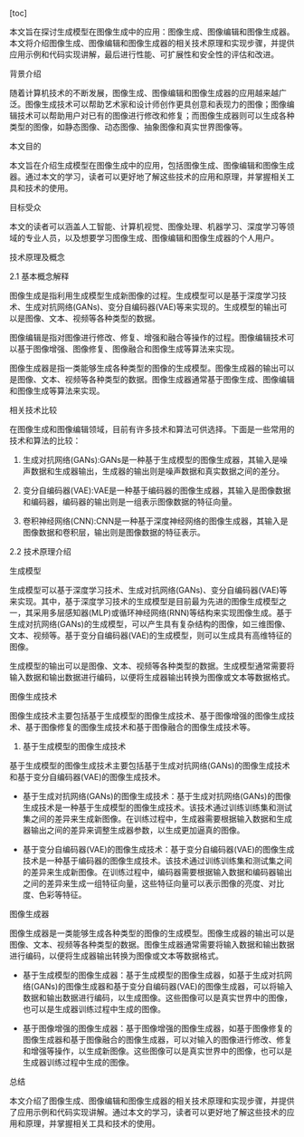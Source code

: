 
[toc]                    
                
                
本文旨在探讨生成模型在图像生成中的应用：图像生成、图像编辑和图像生成器。本文将介绍图像生成、图像编辑和图像生成器的相关技术原理和实现步骤，并提供应用示例和代码实现讲解，最后进行性能、可扩展性和安全性的评估和改进。

背景介绍

随着计算机技术的不断发展，图像生成、图像编辑和图像生成器的应用越来越广泛。图像生成技术可以帮助艺术家和设计师创作更具创意和表现力的图像；图像编辑技术可以帮助用户对已有的图像进行修改和修复；而图像生成器则可以生成各种类型的图像，如静态图像、动态图像、抽象图像和真实世界图像等。

本文目的

本文旨在介绍生成模型在图像生成中的应用，包括图像生成、图像编辑和图像生成器。通过本文的学习，读者可以更好地了解这些技术的应用和原理，并掌握相关工具和技术的使用。

目标受众

本文的读者可以涵盖人工智能、计算机视觉、图像处理、机器学习、深度学习等领域的专业人员，以及想要学习图像生成、图像编辑和图像生成器的个人用户。

技术原理及概念

2.1 基本概念解释

图像生成是指利用生成模型生成新图像的过程。生成模型可以是基于深度学习技术、生成对抗网络(GANs)、变分自编码器(VAE)等来实现的。生成模型的输出可以是图像、文本、视频等各种类型的数据。

图像编辑是指对图像进行修改、修复、增强和融合等操作的过程。图像编辑技术可以基于图像增强、图像修复、图像融合和图像生成等算法来实现。

图像生成器是指一类能够生成各种类型的图像的生成模型。图像生成器的输出可以是图像、文本、视频等各种类型的数据。图像生成器通常基于图像生成、图像编辑和图像生成等算法来实现。

相关技术比较

在图像生成和图像编辑领域，目前有许多技术和算法可供选择。下面是一些常用的技术和算法的比较：

1. 生成对抗网络(GANs):GANs是一种基于生成模型的图像生成器，其输入是噪声数据和生成器输出，生成器的输出则是噪声数据和真实数据之间的差分。

2. 变分自编码器(VAE):VAE是一种基于编码器的图像生成器，其输入是图像数据和编码器，编码器的输出则是一组表示图像数据的特征向量。

3. 卷积神经网络(CNN):CNN是一种基于深度神经网络的图像生成器，其输入是图像数据和卷积层，输出则是图像数据的特征表示。

2.2 技术原理介绍

生成模型

生成模型可以基于深度学习技术、生成对抗网络(GANs)、变分自编码器(VAE)等来实现。其中，基于深度学习技术的生成模型是目前最为先进的图像生成模型之一，其采用多层感知器(MLP)或循环神经网络(RNN)等结构来实现图像生成。基于生成对抗网络(GANs)的生成模型，可以产生具有复杂结构的图像，如三维图像、文本、视频等。基于变分自编码器(VAE)的生成模型，则可以生成具有高维特征的图像。

生成模型的输出可以是图像、文本、视频等各种类型的数据。生成模型通常需要将输入数据和输出数据进行编码，以便将生成器输出转换为图像或文本等数据格式。

图像生成技术

图像生成技术主要包括基于生成模型的图像生成技术、基于图像增强的图像生成技术、基于图像修复的图像生成技术和基于图像融合的图像生成技术等。

1. 基于生成模型的图像生成技术

基于生成模型的图像生成技术主要包括基于生成对抗网络(GANs)的图像生成技术和基于变分自编码器(VAE)的图像生成技术。

- 基于生成对抗网络(GANs)的图像生成技术：基于生成对抗网络(GANs)的图像生成技术是一种基于生成模型的图像生成技术。该技术通过训练训练集和测试集之间的差异来生成新图像。在训练过程中，生成器需要根据输入数据和生成器输出之间的差异来调整生成器参数，以生成更加逼真的图像。

- 基于变分自编码器(VAE)的图像生成技术：基于变分自编码器(VAE)的图像生成技术是一种基于编码器的图像生成技术。该技术通过训练训练集和测试集之间的差异来生成新图像。在训练过程中，编码器需要根据输入数据和编码器输出之间的差异来生成一组特征向量，这些特征向量可以表示图像的亮度、对比度、色彩等特征。

图像生成器

图像生成器是一类能够生成各种类型的图像的生成模型。图像生成器的输出可以是图像、文本、视频等各种类型的数据。图像生成器通常需要将输入数据和输出数据进行编码，以便将生成器输出转换为图像或文本等数据格式。

- 基于生成模型的图像生成器：基于生成模型的图像生成器，如基于生成对抗网络(GANs)的图像生成器和基于变分自编码器(VAE)的图像生成器，可以将输入数据和输出数据进行编码，以生成图像。这些图像可以是真实世界中的图像，也可以是生成器训练过程中生成的图像。

- 基于图像增强的图像生成器：基于图像增强的图像生成器，如基于图像修复的图像生成器和基于图像融合的图像生成器，可以对输入的图像进行修改、修复和增强等操作，以生成新图像。这些图像可以是真实世界中的图像，也可以是生成器训练过程中生成的图像。

总结

本文介绍了图像生成、图像编辑和图像生成器的相关技术原理和实现步骤，并提供了应用示例和代码实现讲解。通过本文的学习，读者可以更好地了解这些技术的应用和原理，并掌握相关工具和技术的使用。

